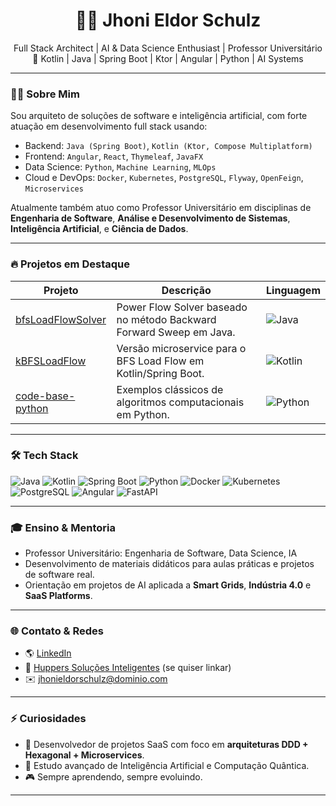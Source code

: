 <h1 align="center">👨‍🏫 Jhoni Eldor Schulz</h1>

<p align="center">
  Full Stack Architect | AI & Data Science Enthusiast | Professor Universitário <br>
  🚀 Kotlin | Java | Spring Boot | Ktor | Angular | Python | AI Systems 
</p>

---

### 👨‍💻 Sobre Mim

Sou arquiteto de soluções de software e inteligência artificial, com forte atuação em desenvolvimento full stack usando:
- Backend: `Java (Spring Boot)`, `Kotlin (Ktor, Compose Multiplatform)`
- Frontend: `Angular`, `React`, `Thymeleaf`, `JavaFX`
- Data Science: `Python`, `Machine Learning`, `MLOps`
- Cloud e DevOps: `Docker`, `Kubernetes`, `PostgreSQL`, `Flyway`, `OpenFeign`, `Microservices`

Atualmente também atuo como Professor Universitário em disciplinas de **Engenharia de Software**, **Análise e Desenvolvimento de Sistemas**, **Inteligência Artificial**, e **Ciência de Dados**.

---

### 🔥 Projetos em Destaque

| Projeto | Descrição | Linguagem |
| ------- | --------- | --------- |
| [bfsLoadFlowSolver](https://github.com/jhonieldorschulz/bfsLoadFlowSolver) | Power Flow Solver baseado no método Backward Forward Sweep em Java. | ![Java](https://img.shields.io/badge/Java-%23ED8B00.svg?style=flat&logo=java&logoColor=white) |
| [kBFSLoadFlow](https://github.com/jhonieldorschulz/kBFSLoadFlow) | Versão microservice para o BFS Load Flow em Kotlin/Spring Boot. | ![Kotlin](https://img.shields.io/badge/Kotlin-0095D5?style=flat&logo=kotlin&logoColor=white) |
| [code-base-python](https://github.com/jhonieldorschulz/code-base-python) | Exemplos clássicos de algoritmos computacionais em Python. | ![Python](https://img.shields.io/badge/Python-3776AB?style=flat&logo=python&logoColor=white) |

---

### 🛠️ Tech Stack

![Java](https://img.shields.io/badge/Java-%23ED8B00.svg?style=flat&logo=java&logoColor=white)
![Kotlin](https://img.shields.io/badge/Kotlin-0095D5?style=flat&logo=kotlin&logoColor=white)
![Spring Boot](https://img.shields.io/badge/Spring_Boot-6DB33F?style=flat&logo=spring-boot&logoColor=white)
![Python](https://img.shields.io/badge/Python-3776AB?style=flat&logo=python&logoColor=white)
![Docker](https://img.shields.io/badge/Docker-2496ED?style=flat&logo=docker&logoColor=white)
![Kubernetes](https://img.shields.io/badge/Kubernetes-326CE5?style=flat&logo=kubernetes&logoColor=white)
![PostgreSQL](https://img.shields.io/badge/PostgreSQL-336791?style=flat&logo=postgresql&logoColor=white)
![Angular](https://img.shields.io/badge/Angular-DD0031?style=flat&logo=angular&logoColor=white)
![FastAPI](https://img.shields.io/badge/FastAPI-009688?style=flat&logo=fastapi&logoColor=white)

---

### 🎓 Ensino & Mentoria

- Professor Universitário: Engenharia de Software, Data Science, IA
- Desenvolvimento de materiais didáticos para aulas práticas e projetos de software real.
- Orientação em projetos de AI aplicada a **Smart Grids**, **Indústria 4.0** e **SaaS Platforms**.

---

### 🌐 Contato & Redes

- 🌎 [LinkedIn](https://www.linkedin.com/in/seu_linkedin_aqui)
- 💼 [Huppers Soluções Inteligentes](https://huppers.com.br) (se quiser linkar)
- ✉️ jhonieldorschulz@dominio.com

---

### ⚡ Curiosidades

- 🎯 Desenvolvedor de projetos SaaS com foco em **arquiteturas DDD + Hexagonal + Microservices**.
- 🧠 Estudo avançado de Inteligência Artificial e Computação Quântica.
- 🎮 Sempre aprendendo, sempre evoluindo.

---
